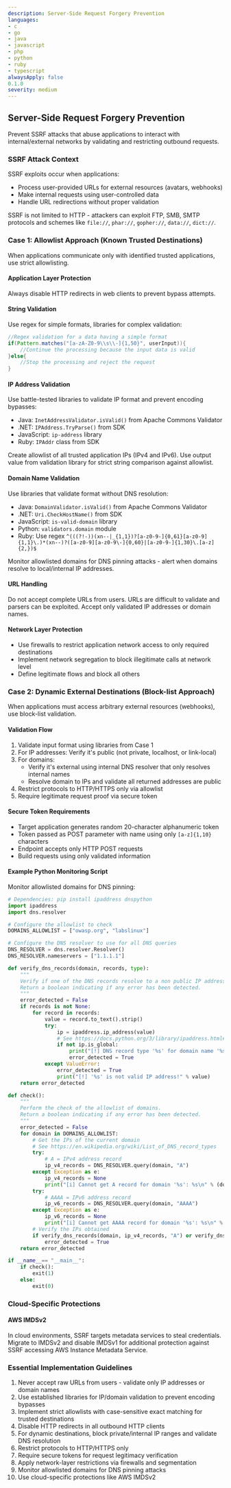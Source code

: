```yaml
---
description: Server-Side Request Forgery Prevention
languages:
- c
- go
- java
- javascript
- php
- python
- ruby
- typescript
alwaysApply: false
0.1.0
severity: medium
---
```


## Server-Side Request Forgery Prevention

Prevent SSRF attacks that abuse applications to interact with internal/external networks by validating and restricting outbound requests.

### SSRF Attack Context

SSRF exploits occur when applications:
- Process user-provided URLs for external resources (avatars, webhooks)
- Make internal requests using user-controlled data
- Handle URL redirections without proper validation

SSRF is not limited to HTTP - attackers can exploit FTP, SMB, SMTP protocols and schemes like `file://`, `phar://`, `gopher://`, `data://`, `dict://`.

### Case 1: Allowlist Approach (Known Trusted Destinations)

When applications communicate only with identified trusted applications, use strict allowlisting.

#### Application Layer Protection

Always disable HTTP redirects in web clients to prevent bypass attempts.

#### String Validation
Use regex for simple formats, libraries for complex validation:

```java
//Regex validation for a data having a simple format
if(Pattern.matches("[a-zA-Z0-9\\s\\-]{1,50}", userInput)){
    //Continue the processing because the input data is valid
}else{
    //Stop the processing and reject the request
}
```

#### IP Address Validation
Use battle-tested libraries to validate IP format and prevent encoding bypasses:

- Java: `InetAddressValidator.isValid()` from Apache Commons Validator
- .NET: `IPAddress.TryParse()` from SDK
- JavaScript: `ip-address` library  
- Ruby: `IPAddr` class from SDK

Create allowlist of all trusted application IPs (IPv4 and IPv6). Use output value from validation library for strict string comparison against allowlist.

#### Domain Name Validation
Use libraries that validate format without DNS resolution:

- Java: `DomainValidator.isValid()` from Apache Commons Validator
- .NET: `Uri.CheckHostName()` from SDK
- JavaScript: `is-valid-domain` library
- Python: `validators.domain` module
- Ruby: Use regex `^(((?!-))(xn--|_{1,1})?[a-z0-9-]{0,61}[a-z0-9]{1,1}\.)*(xn--)?([a-z0-9][a-z0-9\-]{0,60}|[a-z0-9-]{1,30}\.[a-z]{2,})$`

Monitor allowlisted domains for DNS pinning attacks - alert when domains resolve to local/internal IP addresses.

#### URL Handling
Do not accept complete URLs from users. URLs are difficult to validate and parsers can be exploited. Accept only validated IP addresses or domain names.

#### Network Layer Protection
- Use firewalls to restrict application network access to only required destinations
- Implement network segregation to block illegitimate calls at network level
- Define legitimate flows and block all others

### Case 2: Dynamic External Destinations (Block-list Approach)

When applications must access arbitrary external resources (webhooks), use block-list validation.

#### Validation Flow
1. Validate input format using libraries from Case 1
2. For IP addresses: Verify it's public (not private, localhost, or link-local)
3. For domains: 
   - Verify it's external using internal DNS resolver that only resolves internal names
   - Resolve domain to IPs and validate all returned addresses are public
4. Restrict protocols to HTTP/HTTPS only via allowlist
5. Require legitimate request proof via secure token

#### Secure Token Requirements
- Target application generates random 20-character alphanumeric token
- Token passed as POST parameter with name using only `[a-z]{1,10}` characters
- Endpoint accepts only HTTP POST requests
- Build requests using only validated information

#### Example Python Monitoring Script
Monitor allowlisted domains for DNS pinning:

```python
# Dependencies: pip install ipaddress dnspython
import ipaddress
import dns.resolver

# Configure the allowlist to check
DOMAINS_ALLOWLIST = ["owasp.org", "labslinux"]

# Configure the DNS resolver to use for all DNS queries
DNS_RESOLVER = dns.resolver.Resolver()
DNS_RESOLVER.nameservers = ["1.1.1.1"]

def verify_dns_records(domain, records, type):
    """
    Verify if one of the DNS records resolve to a non public IP address.
    Return a boolean indicating if any error has been detected.
    """
    error_detected = False
    if records is not None:
        for record in records:
            value = record.to_text().strip()
            try:
                ip = ipaddress.ip_address(value)
                # See https://docs.python.org/3/library/ipaddress.html#ipaddress.IPv4Address.is_global
                if not ip.is_global:
                    print("[!] DNS record type '%s' for domain name '%s' resolve to a non public IP address '%s'!" % (type, domain, value))
                    error_detected = True
            except ValueError:
                error_detected = True
                print("[!] '%s' is not valid IP address!" % value)
    return error_detected

def check():
    """
    Perform the check of the allowlist of domains.
    Return a boolean indicating if any error has been detected.
    """
    error_detected = False
    for domain in DOMAINS_ALLOWLIST:
        # Get the IPs of the current domain
        # See https://en.wikipedia.org/wiki/List_of_DNS_record_types
        try:
            # A = IPv4 address record
            ip_v4_records = DNS_RESOLVER.query(domain, "A")
        except Exception as e:
            ip_v4_records = None
            print("[i] Cannot get A record for domain '%s': %s\n" % (domain,e))
        try:
            # AAAA = IPv6 address record
            ip_v6_records = DNS_RESOLVER.query(domain, "AAAA")
        except Exception as e:
            ip_v6_records = None
            print("[i] Cannot get AAAA record for domain '%s': %s\n" % (domain,e))
        # Verify the IPs obtained
        if verify_dns_records(domain, ip_v4_records, "A") or verify_dns_records(domain, ip_v6_records, "AAAA"):
            error_detected = True
    return error_detected

if __name__== "__main__":
    if check():
        exit(1)
    else:
        exit(0)
```

### Cloud-Specific Protections

#### AWS IMDSv2
In cloud environments, SSRF targets metadata services to steal credentials. Migrate to IMDSv2 and disable IMDSv1 for additional protection against SSRF accessing AWS Instance Metadata Service.

### Essential Implementation Guidelines

1. Never accept raw URLs from users - validate only IP addresses or domain names
2. Use established libraries for IP/domain validation to prevent encoding bypasses  
3. Implement strict allowlists with case-sensitive exact matching for trusted destinations
4. Disable HTTP redirects in all outbound HTTP clients
5. For dynamic destinations, block private/internal IP ranges and validate DNS resolution
6. Restrict protocols to HTTP/HTTPS only
7. Require secure tokens for request legitimacy verification
8. Apply network-layer restrictions via firewalls and segmentation
9. Monitor allowlisted domains for DNS pinning attacks
10. Use cloud-specific protections like AWS IMDSv2